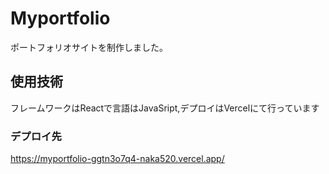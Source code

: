 # Myportfolio

ポートフォリオサイトを制作しました。

## 使用技術

フレームワークはReactで言語はJavaSript,デプロイはVercelにて行っています

### デプロイ先
https://myportfolio-ggtn3o7q4-naka520.vercel.app/


